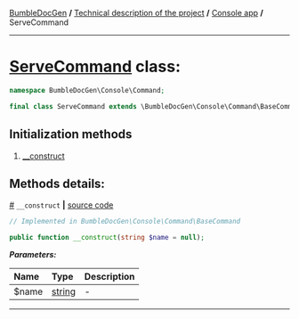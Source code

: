 [BumbleDocGen](/docs/README.md) **/**
[Technical description of the project](/docs/tech/readme.md) **/**
[Console app](/docs/tech/05_console.md) **/**
ServeCommand

---


# [ServeCommand](https://github.com/bumble-tech/bumble-doc-gen/blob/master/src/Console/Command/ServeCommand.php#L20) class:

```php
namespace BumbleDocGen\Console\Command;

final class ServeCommand extends \BumbleDocGen\Console\Command\BaseCommand
```

## Initialization methods

1. [__construct](#m-construct) 

## Methods details:

<a name="m-construct" href="#m-construct">#</a> `__construct`  **|** [source code](https://github.com/bumble-tech/bumble-doc-gen/blob/master/src/Console/Command/BaseCommand.php#L21)
```php
// Implemented in BumbleDocGen\Console\Command\BaseCommand

public function __construct(string $name = null);
```

***Parameters:***

| Name | Type | Description |
|:-|:-|:-|
$name | [string](https://www.php.net/manual/en/language.types.string.php) | - |

---
